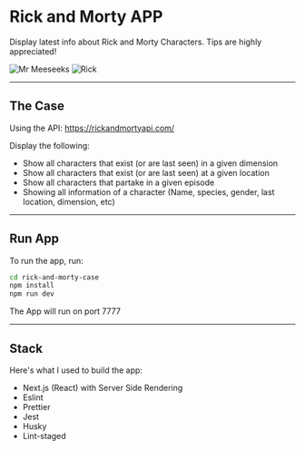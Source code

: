 # Rick and Morty APP
Display latest info about Rick and Morty Characters.
Tips are highly appreciated!

![Mr Meeseeks](https://media.giphy.com/media/DgLsbUL7SG3kI/giphy.gif)
![Rick](https://media.giphy.com/media/3oEduHUtBvTIIBosJq/giphy.gif)

---

## The Case
Using the API: https://rickandmortyapi.com/

Display the following:
- Show all characters that exist (or are last seen) in a given dimension
- Show all characters that exist (or are last seen) at a given location
- Show all characters that partake in a given episode
- Showing all information of a character (Name, species, gender, last location, dimension, etc)

---

## Run App
To run the app, run:

```bash
cd rick-and-morty-case
npm install
npm run dev
```

The App will run on port 7777

---

## Stack
Here's what I used to build the app:

- Next.js (React) with Server Side Rendering
- Eslint
- Prettier
- Jest
- Husky
- Lint-staged
